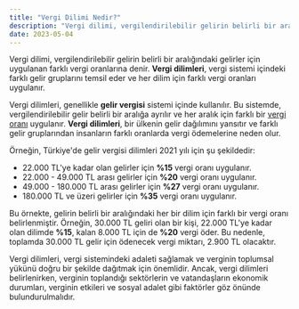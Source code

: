 ```yaml
---
title: "Vergi Dilimi Nedir?"
description: "Vergi dilimi, vergilendirilebilir gelirin belirli bir aralığındaki gelirler için uygulanan farklı vergi oranlarına denir"
date: 2023-05-04
---
```


Vergi dilimi, vergilendirilebilir gelirin belirli bir aralığındaki gelirler için uygulanan farklı vergi oranlarına
denir. **Vergi dilimleri**, vergi sistemi içindeki farklı gelir gruplarını temsil eder ve her dilim için farklı vergi
oranları uygulanır.

Vergi dilimleri, genellikle **gelir vergisi** sistemi içinde kullanılır. Bu sistemde, vergilendirilebilir gelir belirli
bir aralığa ayrılır ve her aralık için farklı bir <a href="/yazilar/vergi-orani-nasil-hesaplanir/">vergi oranı</a> uygulanır. **Vergi dilimleri**, bir ülkenin gelir
dağılımını yansıtır ve farklı gelir gruplarından insanların farklı oranlarda vergi ödemelerine neden olur.

Örneğin, Türkiye'de gelir vergisi dilimleri 2021 yılı için şu şekildedir:

- 22.000 TL'ye kadar olan gelirler için **%15** vergi oranı uygulanır.
- 22.000 - 49.000 TL arası gelirler için **%20** vergi oranı uygulanır.
- 49.000 - 180.000 TL arası gelirler için **%27** vergi oranı uygulanır.
- 180.000 TL ve üzeri gelirler için **%35** vergi oranı uygulanır.

Bu örnekte, gelirin belirli bir aralığındaki her bir dilim için farklı bir vergi oranı belirlenmiştir. Örneğin, 30.000
TL geliri olan bir kişi, 22.000 TL'ye kadar olan dilimde **%15**, kalan 8.000 TL için de **%20** vergi öder. Bu nedenle,
toplamda 30.000 TL gelir için ödenecek vergi miktarı, 2.900 TL olacaktır.

Vergi dilimleri, vergi sistemindeki adaleti sağlamak ve verginin toplumsal yükünü doğru bir şekilde dağıtmak için
önemlidir. Ancak, vergi dilimleri belirlenirken, verginin toplandığı sektörlerin ve vatandaşların ekonomik durumları,
verginin etkileri ve sosyal adalet gibi faktörler göz önünde bulundurulmalıdır.
